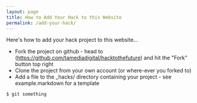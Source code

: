 ```yaml
---
layout: page
title: How to Add Your Hack to this Website
permalink: /add-your-hack/
---
```


Here's how to add your hack project to this website...


- Fork the project on github - head to (https://github.com/tamediadigital/hacktothefuture) and hit the "Fork" button top right 
- Clone the project from your own account (or where-ever you forked to)
- Add a file to the _hacks/ directory containing your project - see example.markdown for a template


```sh
$ git something
```
